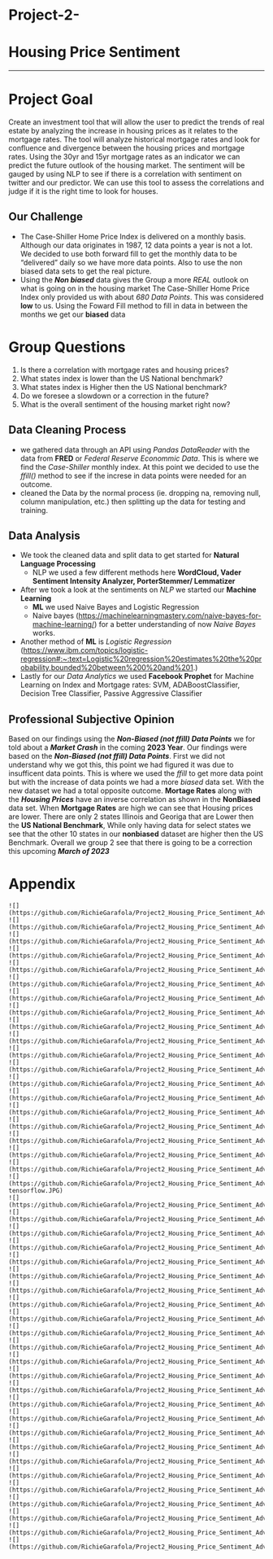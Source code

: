 # Project-2-
# Housing Price Sentiment
_________

# Project Goal 
Create an investment tool that will allow the user to predict the trends of real estate by analyzing the increase in housing prices as it relates to the mortgage rates. The tool will analyze historical mortgage rates and look for confluence and divergence between the housing prices and mortgage rates. Using the 30yr and 15yr mortgage rates as an indicator we can predict the future outlook of the housing market. The sentiment will be gauged by using NLP to see if there is a correlation with sentiment on twitter and our predictor. We can use this tool to assess the correlations and judge if it is the right time to look for houses.

## **Our Challenge**
- The Case-Shiller Home Price Index is delivered on a monthly basis. Although our data originates in 1987, 12 data points a year is not a lot. We decided to use both forward fill to get the monthly data to be “delivered” daily so we have more data points. Also to use the non biased data sets to get the real picture. 
- Using the ***Non biased*** data gives the Group a more _REAL_ outlook on what is going on in the housing market The Case-Shiller Home Price Index only provided us with about _680 Data Points_. This was considered **low** to us. Using the Foward Fill method to fill in data in between the months we get our **biased** data

# Group Questions
1. Is there a correlation with mortgage rates and housing prices?
2. What states index is lower than the US National benchmark?
3. What states index is Higher then the US National benchmark?
4. Do we foresee a slowdown or a correction in the future?
5. What is the overall sentiment of the housing market right now?

## Data Cleaning Process 

- we gathered data through an API using _Pandas DataReader_ with the data from **FRED** or _Federal Reserve Econommic Data_. This is where we find the *Case-Shiller* monthly index. At this point we decided to use the _ffill()_ method to see if the increse in data points were needed for an outcome. 
- cleaned the Data by the normal process (ie. dropping na, removing null, column manipulation, etc.) then splitting up the data for testing and training.

## Data Analysis

- We took the cleaned data and split data to get started for **Natural Language Processing** 
  - NLP we used a few different methods here **WordCloud, Vader Sentiment Intensity Analyzer, PorterStemmer/ Lemmatizer**
- After we took a look at the sentiments on _NLP_ we started our **Machine Learning**
   - **ML** we used Naive Bayes and Logistic Regression 
   - Naive bayes (https://machinelearningmastery.com/naive-bayes-for-machine-learning/) for a better understanding of now _Naive Bayes_ works.
- Another method of **ML** is _Logistic Regression_ (https://www.ibm.com/topics/logistic-regression#:~:text=Logistic%20regression%20estimates%20the%20probability,bounded%20between%200%20and%201.)
- Lastly for our _Data Analytics_ we used **Facebook Prophet** for Machine Learning on Index and Mortgage rates: SVM, ADABoostClassifier, Decision Tree Classifier, Passive Aggressive Classifier

## Professional Subjective Opinion
Based on our findings using the ***Non-Biased (not ffill) Data Points*** we for told about a ***Market Crash*** in the coming **2023 Year**.
Our findings were based on the ***Non-Biased (not ffill) Data Points***. First we did not understand why we got this, this point we had figured it was due to insufficent data points. This is where we used the _ffill_ to get more data point but with the increase of data points we had a more _biased_ data set. With the new dataset we had a total opposite outcome.
**Mortage Rates** along with the ___Housing Prices___ have an inverse correlation as shown in the **NonBiased** data set. When __Mortgage Rates__ are high we can see that Housing prices are lower.
There are only 2 states Illinois and Georiga that are Lower then the **US National Benchmark**, While only having data for select states we see that the other 10 states in our **nonbiased** dataset are higher then the US Benchmark. Overall we group 2 see that there is going to be a correction this upcoming ***March of 2023*** 




# Appendix

    ![](https://github.com/RichieGarafola/Project2_Housing_Price_Sentiment_Advisor/blob/main/Project%202/images/NONbiased_ny_prophet_prediction.PNG)
    ![](https://github.com/RichieGarafola/Project2_Housing_Price_Sentiment_Advisor/blob/main/Project%202/images/all_states_index.PNG)
    ![](https://github.com/RichieGarafola/Project2_Housing_Price_Sentiment_Advisor/blob/main/Project%202/images/biased__ada.PNG)
    ![](https://github.com/RichieGarafola/Project2_Housing_Price_Sentiment_Advisor/blob/main/Project%202/images/biased__ada_classification_report.PNG)
    ![](https://github.com/RichieGarafola/Project2_Housing_Price_Sentiment_Advisor/blob/main/Project%202/images/biased__decision_tree.PNG)
    ![](https://github.com/RichieGarafola/Project2_Housing_Price_Sentiment_Advisor/blob/main/Project%202/images/biased__lr_classification_report.PNG)
    ![](https://github.com/RichieGarafola/Project2_Housing_Price_Sentiment_Advisor/blob/main/Project%202/images/biased_mortgage15_forecast.PNG)
    ![](https://github.com/RichieGarafola/Project2_Housing_Price_Sentiment_Advisor/blob/main/Project%202/images/biased_mortgage30_forecast.PNG)
    ![](https://github.com/RichieGarafola/Project2_Housing_Price_Sentiment_Advisor/blob/main/Project%202/images/biased_ny_forecast.PNG)
    ![](https://github.com/RichieGarafola/Project2_Housing_Price_Sentiment_Advisor/blob/main/Project%202/images/biased_ny_prophet_prediction.PNG)
    ![](https://github.com/RichieGarafola/Project2_Housing_Price_Sentiment_Advisor/blob/main/Project%202/images/biased_passive_aggressive_classification_report.PNG)
    ![](https://github.com/RichieGarafola/Project2_Housing_Price_Sentiment_Advisor/blob/main/Project%202/images/biased_passive_aggressive_train_test_scores.PNG)
    ![](https://github.com/RichieGarafola/Project2_Housing_Price_Sentiment_Advisor/blob/main/Project%202/images/biased_usa_forecast.PNG)
    ![](https://github.com/RichieGarafola/Project2_Housing_Price_Sentiment_Advisor/blob/main/Project%202/images/biased_usa_prophet_prediction.PNG)
    ![](https://github.com/RichieGarafola/Project2_Housing_Price_Sentiment_Advisor/blob/main/Project%202/images/ca_vs_us_index.PNG)
    ![](https://github.com/RichieGarafola/Project2_Housing_Price_Sentiment_Advisor/blob/main/Project%202/images/data_cleaning.PNG)
    ![](https://github.com/RichieGarafola/Project2_Housing_Price_Sentiment_Advisor/blob/main/Project%202/images/fbprophet.PNG)
    ![](https://github.com/RichieGarafola/Project2_Housing_Price_Sentiment_Advisor/blob/main/Project%202/images/georgia_vs_us_index.PNG)
    ![](https://github.com/RichieGarafola/Project2_Housing_Price_Sentiment_Advisor/blob/main/Project%202/images/housingmarket_mortgagerates_wordcloud.PNG)
    ![](https://github.com/RichieGarafola/Project2_Housing_Price_Sentiment_Advisor/blob/main/Project%202/images/keras-tensorflow.JPG)
    ![](https://github.com/RichieGarafola/Project2_Housing_Price_Sentiment_Advisor/blob/main/Project%202/images/linear_sequence_15year.PNG)
    ![](https://github.com/RichieGarafola/Project2_Housing_Price_Sentiment_Advisor/blob/main/Project%202/images/linear_sequence_30year.PNG)
    ![](https://github.com/RichieGarafola/Project2_Housing_Price_Sentiment_Advisor/blob/main/Project%202/images/logistic_regression_twitter%20sentiment.PNG)
    ![](https://github.com/RichieGarafola/Project2_Housing_Price_Sentiment_Advisor/blob/main/Project%202/images/more_expensie_than_us_index.PNG)
    ![](https://github.com/RichieGarafola/Project2_Housing_Price_Sentiment_Advisor/blob/main/Project%202/images/naive_bayes_complementNB_twitter%20sentiment.PNG)
    ![](https://github.com/RichieGarafola/Project2_Housing_Price_Sentiment_Advisor/blob/main/Project%202/images/naive_bayes_multinominalNB_twitter%20sentiment.PNG)
    ![](https://github.com/RichieGarafola/Project2_Housing_Price_Sentiment_Advisor/blob/main/Project%202/images/nltk.PNG)
    ![](https://github.com/RichieGarafola/Project2_Housing_Price_Sentiment_Advisor/blob/main/Project%202/images/non_biased_passive_aggressive_classification_report.PNG)
    ![](https://github.com/RichieGarafola/Project2_Housing_Price_Sentiment_Advisor/blob/main/Project%202/images/non_biased_passive_aggressive_train_test_scores.PNG)
    ![](https://github.com/RichieGarafola/Project2_Housing_Price_Sentiment_Advisor/blob/main/Project%202/images/nonbiased__ada.PNG)
    ![](https://github.com/RichieGarafola/Project2_Housing_Price_Sentiment_Advisor/blob/main/Project%202/images/nonbiased__ada_classification_report.PNG)
    ![](https://github.com/RichieGarafola/Project2_Housing_Price_Sentiment_Advisor/blob/main/Project%202/images/nonbiased__decision_tree.PNG)
    ![](https://github.com/RichieGarafola/Project2_Housing_Price_Sentiment_Advisor/blob/main/Project%202/images/nonbiased__lr_classification_report.PNG)
    ![](https://github.com/RichieGarafola/Project2_Housing_Price_Sentiment_Advisor/blob/main/Project%202/images/nonbiased_mortgage15_forecast.PNG)
    ![](https://github.com/RichieGarafola/Project2_Housing_Price_Sentiment_Advisor/blob/main/Project%202/images/nonbiased_mortgage30_forecast.PNG)
    ![](https://github.com/RichieGarafola/Project2_Housing_Price_Sentiment_Advisor/blob/main/Project%202/images/nonbiased_ny_forecast.PNG)
    ![](https://github.com/RichieGarafola/Project2_Housing_Price_Sentiment_Advisor/blob/main/Project%202/images/nonbiased_svm.PNG)
    ![](https://github.com/RichieGarafola/Project2_Housing_Price_Sentiment_Advisor/blob/main/Project%202/images/nonbiased_svm_classification_report.PNG)
    ![](https://github.com/RichieGarafola/Project2_Housing_Price_Sentiment_Advisor/blob/main/Project%202/images/nonbiased_usa_forecast.PNG)
    ![](https://github.com/RichieGarafola/Project2_Housing_Price_Sentiment_Advisor/blob/main/Project%202/images/ny_vs_us_index.PNG)
    ![](https://github.com/RichieGarafola/Project2_Housing_Price_Sentiment_Advisor/blob/main/Project%202/images/prophet.PNG)
    ![](https://github.com/RichieGarafola/Project2_Housing_Price_Sentiment_Advisor/blob/main/Project%202/images/sentiment_analysis_piechart.PNG)
    ![](https://github.com/RichieGarafola/Project2_Housing_Price_Sentiment_Advisor/blob/main/Project%202/images/sklearn.PNG)
    ![](https://github.com/RichieGarafola/Project2_Housing_Price_Sentiment_Advisor/blob/main/Project%202/images/stock_houses.JPG)
    ![](https://github.com/RichieGarafola/Project2_Housing_Price_Sentiment_Advisor/blob/main/Project%202/images/usa_index_forecast.PNG)
    
    
